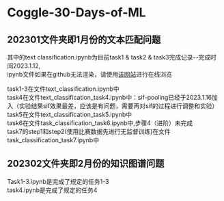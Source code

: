 # Coggle-30-Days-of-ML

## 202301文件夹即1月份的文本匹配问题

其中的text classification.ipynb为目前task1 & task2 & task3完成记录--完成时间2023.1.12,  
ipynb文件如果在github无法渲染，请使用[该网站](https://nbviewer.jupyter.org)进行在线浏览

task1-3在文件text_classification.ipynb中  
task4在文件text_classification_task4.ipynb中：sif-pooling已经于2023.1.16加入（实验结果sif效果最差，应该是有问题，需要再对sif的过程进行调整和实验）  
task5在文件text_classification_task5.ipynb中  
task6在文件task_classification_task6.ipynb中,步骤4（进阶）未完成  
task7的step1和step2(使用比赛数据先进行无监督训练)在文件task_classification_task7.ipynb中  

## 202302文件夹即2月份的知识图谱问题  
Task1-3.ipynb是完成了规定的任务1-3  
task4.ipynb是完成了规定的任务4  
